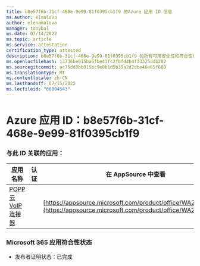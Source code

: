 ```yaml
---
title: b8e57f6b-31cf-468e-9e99-81f0395cb1f9 的Azure 应用 ID 信息
ms.author: elmalova
author: elenamalova
manager: tonybal
ms.date: 07/14/2022
ms.topic: article
ms.service: attestation
certification_type: attested
description: b8e57f6b-31cf-468e-9e99-81f0395cb1f9 的所有可用安全性和符合性信息。
ms.openlocfilehash: 13736be015ba6fbe43fc2fbfd4b4f33325ddb202
ms.sourcegitcommit: ac75dd8bb815bc9e8b1d5b39a2d2dbe46e65f680
ms.translationtype: MT
ms.contentlocale: zh-CN
ms.lasthandoff: 07/15/2022
ms.locfileid: "66804543"
---
```

# <a name="azure-app-id-b8e57f6b-31cf-468e-9e99-81f0395cb1f9"></a>Azure 应用 ID：b8e57f6b-31cf-468e-9e99-81f0395cb1f9


### <a name="apps-associated-with-this-id"></a>与此 ID 关联的应用：
| **应用名称** | **认证** | **在 AppSource 中查看** |
|--------------|---------------|-----------------------|
| [POPP 云 VoIP 连接器](../forward/WA200003306.md) |  | [https://appsource.microsoft.com/product/office/WA200003306](https://appsource.microsoft.com/product/office/WA200003306) |

### <a name="microsoft-365-app-compliance-status"></a>Microsoft 365 应用符合性状态
- 发布者证明状态：已完成
